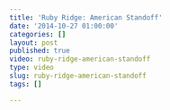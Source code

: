 ```yaml
---
title: 'Ruby Ridge: American Standoff'
date: '2014-10-27 01:00:00'
categories: []
layout: post
published: true
video: ruby-ridge-american-standoff
type: video
slug: ruby-ridge-american-standoff
tags: []

---
```

